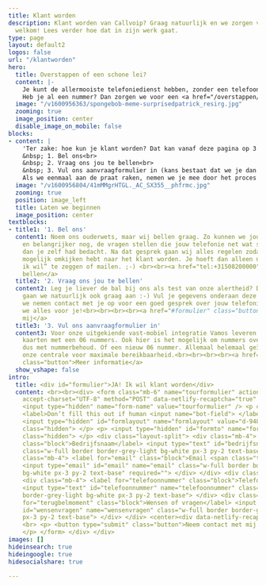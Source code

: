 ```yaml
---
title: Klant worden
description: Klant worden van Callvoip? Graag natuurlijk en we zorgen voor een warm
  welkom! Lees verder hoe dat in zijn werk gaat.
type: page
layout: default2
logos: false
url: "/klantworden"
hero:
  title: Overstappen of een schone lei?
  content: |-
    Je kunt de allermooiste telefoniedienst hebben, zonder een telefoonnummer zal er niks rinkelen. Daarom kunnen we alle soorten nummers regelen, in eigen beheer. Ze kunnen met een druk op de knop actief zijn. En heb je een blok van 10 opeenvolgende nummers nodig? Dan is dat ook zo geregeld!<br><br>
    Heb je al een nummer? Dan zorgen we voor een <a href="/overstappen/">probleemloze overstap</a> met nummerbehoud, zodat je altijd bereikbaar blijft.
  image: "/v1600956363/spongebob-meme-surprisedpatrick_resirg.jpg"
  zooming: true
  image_position: center
  disable_image_on_mobile: false
blocks:
- content: |
    'Ter zake: hoe kun je klant worden? Dat kan vanaf deze pagina op 3 verschillende manieren.<br>
    &nbsp; 1. Bel ons<br>
    &nbsp; 2. Vraag ons jou te bellen<br>
    &nbsp; 3. Vul ons aanvraagformulier in (kans bestaat dat we je dan ook bellen<br>
    Als we eenmaal aan de praat raken, nemen we je mee door het proces en zorgen voor een probleemloze start als klant bij Callvoip. Voor jou geen zorgen, voor ons een kleine moeite!'
  image: "/v1600956804/41mMMgrHTGL._AC_SX355__phfrmc.jpg"
  zooming: true
  position: image_left
  title: Laten we beginnen
  image_position: center
textblocks:
- title1: '1. Bel ons'
  content1: Noem ons ouderwets, maar wij bellen graag. Zo kunnen we jouw wensen aanhoren
    en belangrijker nog, de vragen stellen die jouw telefonie net wat slimmer maken
    dan je zelf had bedacht. Na dat gesprek gaan wij alles regelen zodat jij zo min
    mogelijk omkijken hebt naar het klant worden. Je hoeft dan alleen nog maar “Ja
    ik wil” te zeggen of mailen. ;-) <br><br><a href="tel:+31508200000" class="button">Nu
    bellen</a>
  title2: '2. Vraag ons jou te bellen'
  content2: Leg je liever de bal bij ons als test van onze alertheid? Die uitdaging
    gaan we natuurlijk ook graag aan :-) Vul je gegevens onderaan deze pagina in en
    we nemen contact met je op voor een goed gesprek over jouw telefonie. Daarna regelen
    we alles voor je!<br><br><br><br><a href="#formulier" class="button">Bel
    mij</a>
  title3: '3. Vul ons aanvraagformulier in'
  content3: Voor onze uitgekiende vast-mobiel integratie Vamos leveren wij ook SIM
    kaarten met een 06 nummers. Ook hier is het mogelijk om nummers over te nemen,
    dus met nummerbehoud. Of een nieuw 06 nummer. Allemaal helemaal geïntegreerd in
    onze centrale voor maximale bereikbaarheid.<br><br><br><br><a href="/telefonie/functionaliteiten/vamos/"
    class="button">Meer informatie</a>
  show_vshape: false
intro:
  title: <div id="formulier">JA! Ik wil klant worden</div>
  content: <br><br><div> <form class="mb-6" name="tourformulier" action="/bedank/tour/"
    accept-charset="UTF-8" method="POST" data-netlify-recaptcha="true" data-netlify="true">
    <input type="hidden" name="form-name" value="tourformulier" /> <p class="hidden">
    <label>Don’t fill this out if human <input name="bot-field"> </label> </p> <p>
    <input type="hidden" id="formlayout" name="formlayout" value="d-948a1897e5e645e5b41ed33ccdd3d8bb"
    class="hidden"> </p> <p> <input type="hidden" id="formto" name="formto" value="offerte"
    class="hidden"> </p> <div class="layout-split"> <div class="mb-4"> <label for="bedrijfsnaam"
    class="block">Bedrijfsnaam</label> <input type="text" id="bedrijfsnaam" name="bedrijfsnaam"
    class="w-full border border-grey-light bg-white px-3 py-2 text-base"> </div> <div
    class="mb-4"> <label for="email" class="block">Email <span class="text-red">*</span></label>
    <input type="email" id="email" name="email" class="w-full border border-grey-light
    bg-white px-3 py-2 text-base" required=""> </div> </div> <div class="layout-split">
    <div class="mb-4"> <label for="telefoonnummer" class="block">Telefoonnummer</label>
    <input type="text" id="telefoonnummer" name="telefoonnummer" class="w-full border
    border-grey-light bg-white px-3 py-2 text-base"> </div> <div class="mb-4"> <label
    for="terugbelmoment" class="block">Wensen of vragen</label> <input type="text"
    id="wensenvragen" name="wensenvragen" class="w-full border border-grey-light bg-white
    px-3 py-2 text-base"> </div> </div> <center><div data-netlify-recaptcha="true"></div></center>
    <br> <p> <button type="submit" class="button">Neem contact met mij op</button>
    </p> </form> </div> </div>
images: []
hideinsearch: true
hideingoogle: true
hidesocialshare: true

---
```

